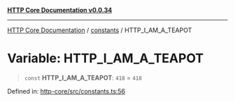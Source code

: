 [**HTTP Core Documentation v0.0.34**](../../README.md)

***

[HTTP Core Documentation](../../modules.md) / [constants](../README.md) / HTTP\_I\_AM\_A\_TEAPOT

# Variable: HTTP\_I\_AM\_A\_TEAPOT

> `const` **HTTP\_I\_AM\_A\_TEAPOT**: `418` = `418`

Defined in: [http-core/src/constants.ts:56](https://github.com/stonemjs/http-core/blob/16d44b2a21e4f4bf5742d6461b8beebcd7cc1d0b/src/constants.ts#L56)

